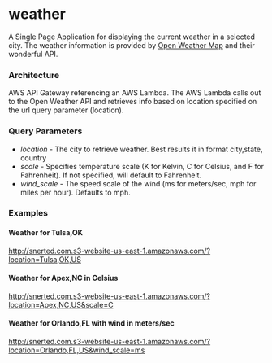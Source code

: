# weather
A Single Page Application for displaying the current weather in a selected city. 
The weather information is provided by [Open Weather Map](http://openweathermap.org) and their wonderful API.

### Architecture
AWS API Gateway referencing an AWS Lambda. 
The AWS Lambda calls out to the Open Weather API and retrieves info based on location specified on the url query parameter (location).

### Query Parameters
- *location* - The city to retrieve weather. Best results it in format city,state, country
- *scale* - Specifies temperature scale (K for Kelvin, C for Celsius, and F for Fahrenheit). 
  If not specified, will default to Fahrenheit.
- *wind_scale* - The speed scale of the wind (ms for meters/sec, mph for miles per hour).
Defaults to mph.

### Examples
#### Weather for Tulsa,OK
http://snerted.com.s3-website-us-east-1.amazonaws.com/?location=Tulsa,OK,US
#### Weather for Apex,NC in Celsius
http://snerted.com.s3-website-us-east-1.amazonaws.com/?location=Apex,NC,US&scale=C
#### Weather for Orlando,FL with wind in meters/sec
http://snerted.com.s3-website-us-east-1.amazonaws.com/?location=Orlando,FL,US&wind_scale=ms

